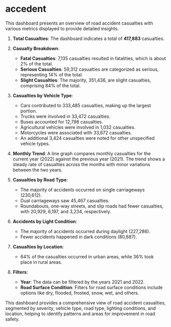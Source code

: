# accedent
This dashboard presents an overview of road accident casualties with various metrics displayed to provide detailed insights.

1. **Total Casualties**: The dashboard indicates a total of **417,883** casualties.

2. **Casualty Breakdown**:
   - **Fatal Casualties**: 7,135 casualties resulted in fatalities, which is about 2% of the total.
   - **Serious Casualties**: 59,312 casualties are categorized as serious, representing 14% of the total.
   - **Slight Casualties**: The majority, 351,436, are slight casualties, comprising 84% of the total.

3. **Casualties by Vehicle Type**:
   - Cars contributed to 333,485 casualties, making up the largest portion.
   - Trucks were involved in 33,472 casualties.
   - Buses accounted for 12,798 casualties.
   - Agricultural vehicles were involved in 1,032 casualties.
   - Motorcycles were associated with 33,672 casualties.
   - An additional 3,424 casualties were noted for other unspecified vehicle types.

4. **Monthly Trend**: A line graph compares monthly casualties for the current year (2022) against the previous year (2021). The trend shows a steady rate of casualties across the months with minor variations between the two years.

5. **Casualties by Road Type**:
   - The majority of accidents occurred on single carriageways (230,612).
   - Dual carriageways saw 45,467 casualties.
   - Roundabouts, one-way streets, and slip roads had fewer casualties, with 20,929, 6,197, and 3,234, respectively.

6. **Accidents by Light Condition**:
   - The majority of accidents occurred during daylight (227,286).
   - Fewer accidents happened in dark conditions (80,687).

7. **Casualties by Location**:
   - 64% of the casualties occurred in urban areas, while 36% took place in rural areas.

8. **Filters**:
   - **Year**: The data can be filtered by the years 2021 and 2022.
   - **Road Surface Condition**: Filters for road surface conditions include options like dry, flooded, frosted, snow, wet, and others.

This dashboard provides a comprehensive view of road accident casualties, segmented by severity, vehicle type, road type, lighting conditions, and location, helping to identify patterns and areas for improvement in road safety.
